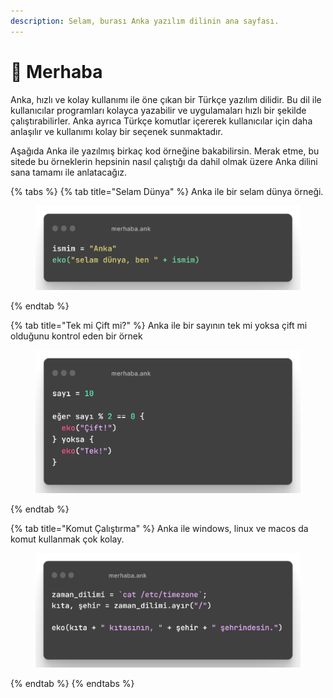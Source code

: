 ```yaml
---
description: Selam, burası Anka yazılım dilinin ana sayfası.
---
```


# 👋 Merhaba

Anka, hızlı ve kolay kullanımı ile öne çıkan bir Türkçe yazılım dilidir. Bu dil ile kullanıcılar programları kolayca yazabilir ve uygulamaları hızlı bir şekilde çalıştırabilirler. Anka ayrıca Türkçe komutlar içererek kullanıcılar için daha anlaşılır ve kullanımı kolay bir seçenek sunmaktadır.



Aşağıda Anka ile yazılmış birkaç kod örneğine bakabilirsin. Merak etme, bu sitede bu örneklerin hepsinin nasıl çalıştığı da dahil olmak üzere Anka dilini sana tamamı ile anlatacağız.

{% tabs %}
{% tab title="Selam Dünya" %}
Anka ile bir selam dünya örneği.

<figure><img src=".gitbook/assets/ray-so-export.png" alt=""><figcaption></figcaption></figure>
{% endtab %}

{% tab title="Tek mi Çift mi?" %}
Anka ile bir sayının tek mi yoksa çift mi olduğunu kontrol eden bir örnek

<figure><img src=".gitbook/assets/ray-so-export(3).png" alt=""><figcaption></figcaption></figure>
{% endtab %}

{% tab title="Komut Çalıştırma" %}
Anka ile windows, linux ve macos da komut kullanmak çok kolay.

<figure><img src=".gitbook/assets/ray-so-export(4).png" alt=""><figcaption></figcaption></figure>
{% endtab %}
{% endtabs %}



